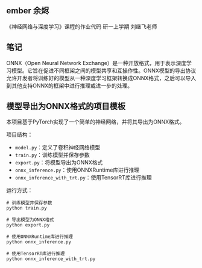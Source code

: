 ## ember 余烬
《神经网络与深度学习》课程的作业代码
研一上学期 刘继飞老师 

## 笔记

ONNX（Open Neural Network Exchange）是一种开放格式，用于表示深度学习模型。它旨在促进不同框架之间的模型共享和互操作性。ONNX模型的导出协议允许开发者将训练好的模型从一种深度学习框架转换成ONNX格式，之后可以导入到其他支持ONNX的框架中进行推理或进一步的处理。

## 模型导出为ONNX格式的项目模板

本项目基于PyTorch实现了一个简单的神经网络，并将其导出为ONNX格式。

项目结构：

- `model.py`：定义了卷积神经网络模型
- `train.py`：训练模型并保存参数
- `export.py`：将模型导出为ONNX格式
- `onnx_inference.py`：使用ONNXRuntime库进行推理
- `onnx_inference_with_trt.py`：使用TensorRT库进行推理

运行方式：

```
# 训练模型并保存参数
python train.py

# 导出模型为ONNX格式
python export.py

# 使用ONNXRuntime库进行推理
python onnx_inference.py

# 使用TensorRT库进行推理
python onnx_inference_with_trt.py
```